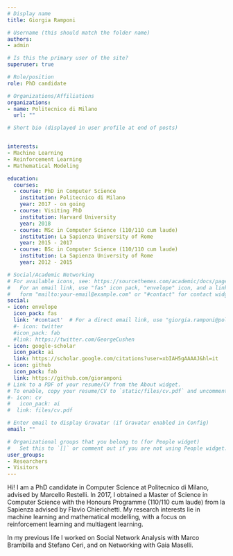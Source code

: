 ```yaml
---
# Display name
title: Giorgia Ramponi

# Username (this should match the folder name)
authors:
- admin

# Is this the primary user of the site?
superuser: true

# Role/position
role: PhD candidate

# Organizations/Affiliations
organizations:
- name: Politecnico di Milano
  url: ""

# Short bio (displayed in user profile at end of posts)


interests:
- Machine Learning
- Reinforcement Learning
- Mathematical Modeling

education:
  courses:
  - course: PhD in Computer Science
    institution: Politecnico di Milano
    year: 2017 - on going
  - course: Visiting PhD
    institution: Harvard University
    year: 2018
  - course: MSc in Computer Science (110/110 cum laude)
    institution: La Sapienza University of Rome
    year: 2015 - 2017
  - course: BSc in Computer Science (110/110 cum laude)
    institution: La Sapienza University of Rome
    year: 2012 - 2015

# Social/Academic Networking
# For available icons, see: https://sourcethemes.com/academic/docs/page-builder/#icons
#   For an email link, use "fas" icon pack, "envelope" icon, and a link in the
#   form "mailto:your-email@example.com" or "#contact" for contact widget.
social:
- icon: envelope
  icon_pack: fas
  link: '#contact'  # For a direct email link, use "giorgia.ramponi@polimi.it".
  #- icon: twitter
  #icon_pack: fab
  #link: https://twitter.com/GeorgeCushen
- icon: google-scholar
  icon_pack: ai
  link: https://scholar.google.com/citations?user=xbIAH5gAAAAJ&hl=it
- icon: github
  icon_pack: fab
  link: https://github.com/gioramponi
# Link to a PDF of your resume/CV from the About widget.
# To enable, copy your resume/CV to `static/files/cv.pdf` and uncomment the lines below.
#- icon: cv
#   icon_pack: ai
#  link: files/cv.pdf

# Enter email to display Gravatar (if Gravatar enabled in Config)
email: ""

# Organizational groups that you belong to (for People widget)
#   Set this to `[]` or comment out if you are not using People widget.
user_groups:
- Researchers
- Visitors
---
```


Hi! I am a PhD candidate in Computer Science at Politecnico di Milano, advised by Marcello Restelli. In 2017, I obtained a Master of Science in Computer Science with the Honours Programme (110/110 cum laude) from la Sapienza advised by Flavio Chierichetti. My research interests lie in machine learning and mathematical modelling, with a focus on reinforcement learning and multiagent learning.

In my previous life I worked on Social Network Analysis with Marco Brambilla and Stefano Ceri, and on Networking with Gaia Maselli.
